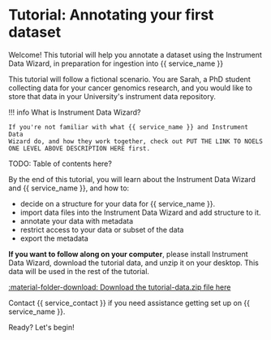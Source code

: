 # Tutorial: Annotating your first dataset

Welcome! This tutorial will help you annotate a dataset using the
Instrument Data Wizard, in preparation for ingestion into {{ service_name }}

This tutorial will follow a fictional scenario. You are Sarah, a PhD
student collecting data for your cancer genomics research, and you would
like to store that data in your University's instrument data
repository.


!!! info
    What is Instrument Data Wizard?

    If you're not familiar with what {{ service_name }} and Instrument Data
    Wizard do, and how they work together, check out PUT THE LINK TO NOELS ONE LEVEL ABOVE DESCRIPTION HERE first.




TODO: Table of contents here?

By the end of this tutorial, you will learn about the Instrument Data
Wizard and {{ service_name }}, and how to:

-   decide on a structure for your data for {{ service_name }}.
-   import data files into the Instrument Data Wizard and add structure
    to it.
-   annotate your data with metadata
-   restrict access to your data or subset of the data
-   export the metadata

**If you want to follow along on your computer**, please install
Instrument Data Wizard, download the tutorial data, and unzip it on your
desktop. This data will be used in the rest of the tutorial.


[:material-folder-download: Download the tutorial-data.zip file here](../../assets/tutorial-data.zip)


Contact {{ service_contact }} if you need assistance getting set up on
{{ service_name }}.

Ready? Let's begin!


